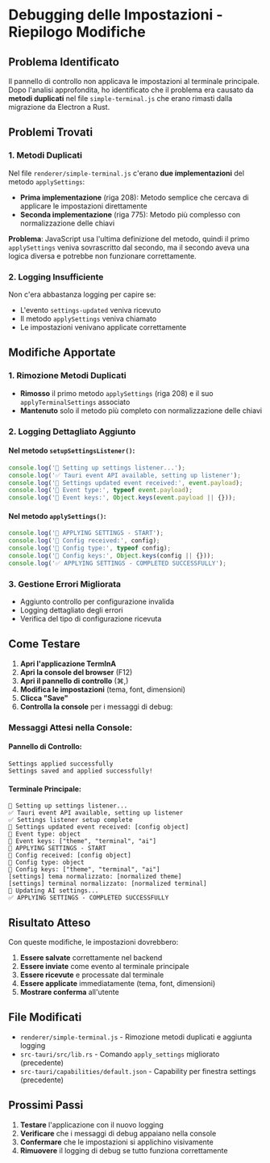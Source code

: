 # Debugging delle Impostazioni - Riepilogo Modifiche

## Problema Identificato
Il pannello di controllo non applicava le impostazioni al terminale principale. Dopo l'analisi approfondita, ho identificato che il problema era causato da **metodi duplicati** nel file `simple-terminal.js` che erano rimasti dalla migrazione da Electron a Rust.

## Problemi Trovati

### 1. Metodi Duplicati
Nel file `renderer/simple-terminal.js` c'erano **due implementazioni** del metodo `applySettings`:
- **Prima implementazione** (riga 208): Metodo semplice che cercava di applicare le impostazioni direttamente
- **Seconda implementazione** (riga 775): Metodo più complesso con normalizzazione delle chiavi

**Problema**: JavaScript usa l'ultima definizione del metodo, quindi il primo `applySettings` veniva sovrascritto dal secondo, ma il secondo aveva una logica diversa e potrebbe non funzionare correttamente.

### 2. Logging Insufficiente
Non c'era abbastanza logging per capire se:
- L'evento `settings-updated` veniva ricevuto
- Il metodo `applySettings` veniva chiamato
- Le impostazioni venivano applicate correttamente

## Modifiche Apportate

### 1. Rimozione Metodi Duplicati
- **Rimosso** il primo metodo `applySettings` (riga 208) e il suo `applyTerminalSettings` associato
- **Mantenuto** solo il metodo più completo con normalizzazione delle chiavi

### 2. Logging Dettagliato Aggiunto

#### Nel metodo `setupSettingsListener()`:
```javascript
console.log('🔧 Setting up settings listener...');
console.log('✅ Tauri event API available, setting up listener');
console.log('🎯 Settings updated event received:', event.payload);
console.log('🎯 Event type:', typeof event.payload);
console.log('🎯 Event keys:', Object.keys(event.payload || {}));
```

#### Nel metodo `applySettings()`:
```javascript
console.log('🎨 APPLYING SETTINGS - START');
console.log('🎨 Config received:', config);
console.log('🎨 Config type:', typeof config);
console.log('🎨 Config keys:', Object.keys(config || {}));
console.log('✅ APPLYING SETTINGS - COMPLETED SUCCESSFULLY');
```

### 3. Gestione Errori Migliorata
- Aggiunto controllo per configurazione invalida
- Logging dettagliato degli errori
- Verifica del tipo di configurazione ricevuta

## Come Testare

1. **Apri l'applicazione TermInA**
2. **Apri la console del browser** (F12)
3. **Apri il pannello di controllo** (⌘,)
4. **Modifica le impostazioni** (tema, font, dimensioni)
5. **Clicca "Save"**
6. **Controlla la console** per i messaggi di debug:

### Messaggi Attesi nella Console:

#### Pannello di Controllo:
```
Settings applied successfully
Settings saved and applied successfully!
```

#### Terminale Principale:
```
🔧 Setting up settings listener...
✅ Tauri event API available, setting up listener
✅ Settings listener setup complete
🎯 Settings updated event received: [config object]
🎯 Event type: object
🎯 Event keys: ["theme", "terminal", "ai"]
🎨 APPLYING SETTINGS - START
🎨 Config received: [config object]
🎨 Config type: object
🎨 Config keys: ["theme", "terminal", "ai"]
[settings] tema normalizzato: [normalized theme]
[settings] terminal normalizzato: [normalized terminal]
🤖 Updating AI settings...
✅ APPLYING SETTINGS - COMPLETED SUCCESSFULLY
```

## Risultato Atteso

Con queste modifiche, le impostazioni dovrebbero:
1. **Essere salvate** correttamente nel backend
2. **Essere inviate** come evento al terminale principale
3. **Essere ricevute** e processate dal terminale
4. **Essere applicate** immediatamente (tema, font, dimensioni)
5. **Mostrare conferma** all'utente

## File Modificati

- `renderer/simple-terminal.js` - Rimozione metodi duplicati e aggiunta logging
- `src-tauri/src/lib.rs` - Comando `apply_settings` migliorato (precedente)
- `src-tauri/capabilities/default.json` - Capability per finestra settings (precedente)

## Prossimi Passi

1. **Testare** l'applicazione con il nuovo logging
2. **Verificare** che i messaggi di debug appaiano nella console
3. **Confermare** che le impostazioni si applichino visivamente
4. **Rimuovere** il logging di debug se tutto funziona correttamente

